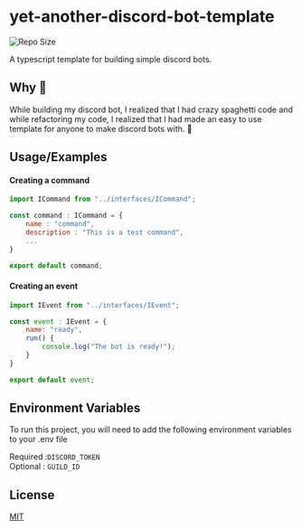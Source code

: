 
# yet-another-discord-bot-template
![Repo Size](https://img.shields.io/github/languages/code-size/Ruin9999/discord-bot-template?logo=github&style=for-the-badge)

A typescript template for building simple discord bots.
## Why 🤔

While building my discord bot, I realized that I had crazy spaghetti code and while 
refactoring my code, I realized that I had made an easy to use template for anyone to
make discord bots with. 🤖
## Usage/Examples

#### Creating a command

```javascript
import ICommand from "../interfaces/ICommand";

const command : ICommand = {
    name : "command",
    description : "This is a test command",
    ...
}

export default command;
```

#### Creating an event

```javascript
import IEvent from "../interfaces/IEvent";

const event : IEvent = {
    name: "ready",
    run() {
        console.log("The bot is ready!");
    }
}

export default event;
```


## Environment Variables
To run this project, you will need to add the following environment variables to your .env file

Required :`DISCORD_TOKEN`  
Optional : `GUILD_ID`
## License

[MIT](https://choosealicense.com/licenses/mit/)

